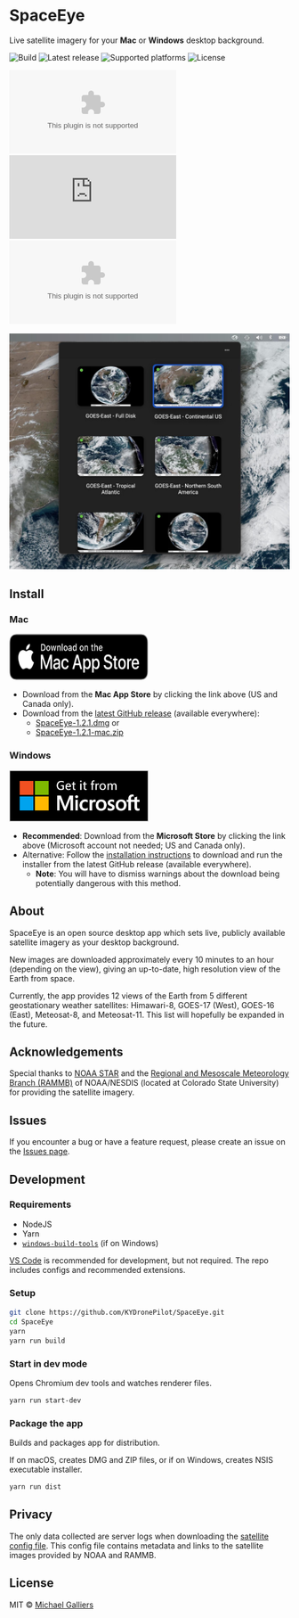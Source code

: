 # SpaceEye

Live satellite imagery for your **Mac** or **Windows** desktop background.

![Build](https://github.com/KYDronePilot/SpaceEye/workflows/Build/badge.svg)
![Latest release](https://img.shields.io/github/v/release/KYDronePilot/SpaceEye?label=latest%20release)
![Supported platforms](https://img.shields.io/badge/platforms-macOS%20%7C%20Windows-lightgrey)
![License](https://img.shields.io/github/license/KYDronePilot/SpaceEye)

![Latest Mac ZIP downloads](https://img.shields.io/github/downloads/KYDronePilot/SpaceEye/latest/SpaceEye-1.2.1-mac.zip)
![Latest Mac DMG downloads](https://img.shields.io/github/downloads/KYDronePilot/SpaceEye/latest/SpaceEye-1.2.1.dmg)
![Latest Windows downloads](https://img.shields.io/github/downloads/KYDronePilot/SpaceEye/latest/SpaceEye-Setup-1.2.1.exe)

![App running on macOS](docs/img/macos_menubar.jpg)

## Install

### Mac

<a href="https://apps.apple.com/us/app/spaceeye-satellite-wallpaper/id1539851747?mt=12&amp;itsct=apps_box&amp;itscg=30200" style="display: inline-block; overflow: hidden; border-top-left-radius: 13px; border-top-right-radius: 13px; border-bottom-right-radius: 13px; border-bottom-left-radius: 13px; width: 250px; height: 83px;"><img src="docs/img/mas_badge_black.svg" alt="Download on the Mac App Store" style="border-top-left-radius: 13px; border-top-right-radius: 13px; border-bottom-right-radius: 13px; border-bottom-left-radius: 13px; width: 250px; height: 83px;" width="250px" height="83px"></a>

- Download from the **Mac App Store** by clicking the link above (US and Canada
  only).
- Download from the [latest GitHub
  release](https://github.com/KYDronePilot/SpaceEye/releases/latest)
  (available everywhere):
  - [SpaceEye-1.2.1.dmg](https://github.com/KYDronePilot/SpaceEye/releases/download/v1.2.1/SpaceEye-1.2.1.dmg)
    or
  - [SpaceEye-1.2.1-mac.zip](https://github.com/KYDronePilot/SpaceEye/releases/download/v1.2.1/SpaceEye-1.2.1-mac.zip)

### Windows

<a href="//www.microsoft.com/store/apps/9NF3WZ8TT6MN?cid=storebadge&ocid=badge"><img src="docs/img/ms_badge_large.png" alt="Download from the Microsoft Store" width="250px" height="92px"/></a>

- **Recommended**: Download from the **Microsoft Store** by clicking the link
  above (Microsoft account not needed; US and Canada only).
- Alternative: Follow the [installation
  instructions](https://github.com/KYDronePilot/SpaceEye/wiki/Installing-on-Windows)
  to download and run the installer from the latest GitHub release (available
  everywhere).
  - **Note**: You will have to dismiss warnings about the download being
    potentially dangerous with this method.

## About

SpaceEye is an open source desktop app which sets live, publicly available
satellite imagery as your desktop background.

New images are downloaded approximately every 10 minutes to an hour (depending
on the view), giving an up-to-date, high resolution view of the Earth from
space.

Currently, the app provides 12 views of the Earth from 5 different geostationary
weather satellites: Himawari-8, GOES-17 (West), GOES-16 (East), Meteosat-8, and
Meteosat-11. This list will hopefully be expanded in the future.

## Acknowledgements

Special thanks to [NOAA STAR](https://www.star.nesdis.noaa.gov/star/index.php)
and the [Regional and Mesoscale Meteorology Branch
(RAMMB)](http://rammb.cira.colostate.edu) of NOAA/NESDIS (located at Colorado
State University) for providing the satellite imagery.

## Issues

If you encounter a bug or have a feature request, please create an issue on the
[Issues page](https://github.com/KYDronePilot/SpaceEye/issues).

## Development

### Requirements

- NodeJS
- Yarn
- [`windows-build-tools`](https://www.npmjs.com/package/windows-build-tools) (if
  on Windows)

[VS Code](https://code.visualstudio.com) is recommended for development, but not
required. The repo includes configs and recommended extensions.

### Setup

```bash
git clone https://github.com/KYDronePilot/SpaceEye.git
cd SpaceEye
yarn
yarn run build
```

### Start in dev mode

Opens Chromium dev tools and watches renderer files.

```bash
yarn run start-dev
```

### Package the app

Builds and packages app for distribution.

If on macOS, creates DMG and ZIP files, or if on Windows, creates NSIS
executable installer.

```bash
yarn run dist
```

## Privacy

The only data collected are server logs when downloading the [satellite config
file](https://spaceeye-satellite-configs.s3.us-east-2.amazonaws.com/1.0.1/config.json).
This config file contains metadata and links to the satellite images provided by
NOAA and RAMMB.

## License

MIT © [Michael Galliers](https://github.com/KYDronePilot)
